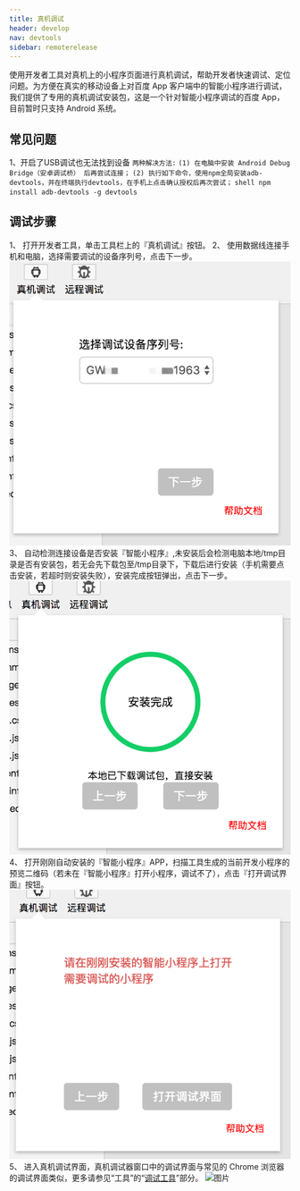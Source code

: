 ```yaml
---
title: 真机调试
header: develop
nav: devtools
sidebar: remoterelease
---
```


使用开发者工具对真机上的小程序页面进行真机调试，帮助开发者快速调试、定位问题。为方便在真实的移动设备上对百度 App 客户端中的智能小程序进行调试，我们提供了专用的真机调试安装包，这是一个针对智能小程序调试的百度 App，目前暂时只支持 Android 系统。

## 常见问题
1、开启了USB调试也无法找到设备
    ``两种解决方法:``
    ``(1) 在电脑中安装 Android Debug Bridge（安卓调试桥） 后再尝试连接；``
    ``(2) 执行如下命令，使用npm全局安装adb-devtools，并在终端执行devtools，在手机上点击确认授权后再次尝试；``
    ```shell
    npm install adb-devtools -g
    devtools
    ```
## 调试步骤
1、 打开开发者工具，单击工具栏上的『真机调试』按钮。
2、 使用数据线连接手机和电脑，选择需要调试的设备序列号，点击下一步。
![图片](../../../img/adb-debugger-step1.png)
3、 自动检测连接设备是否安装『智能小程序』,未安装后会检测电脑本地/tmp目录是否有安装包，若无会先下载包至/tmp目录下，下载后进行安装（手机需要点击安装，若超时则安装失败），安装完成按钮弹出，点击下一步。
![图片](../../../img/adb-debugger-step2.png)
4、 打开刚刚自动安装的『智能小程序』APP，扫描工具生成的当前开发小程序的预览二维码（若未在『智能小程序』打开小程序，调试不了），点击『打开调试界面』按钮。
![图片](../../../img/adb-debugger-step3.png)
5、 进入真机调试界面，真机调试器窗口中的调试界面与常见的 Chrome 浏览器的调试界面类似，更多请参见“工具”的“[调试工具](../../devtools/smartappdebug/#调试工具)”部分。
![图片](https://b.bdstatic.com/searchbox/icms/searchbox/img/remote_target_inspector.jpg) 

